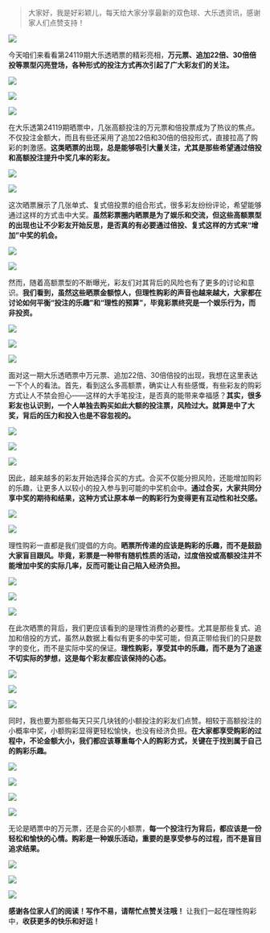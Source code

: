 > 大家好，我是好彩颖儿，每天给大家分享最新的双色球、大乐透资讯，感谢家人们点赞支持！

![](https://cdn.jsdelivr.net/gh/wangwenjie1314/PicCDN/2024-7-12/1720763627240-image.png)


今天咱们来看看第24119期大乐透晒票的精彩亮相，**万元票、追加22倍、30倍倍投等票型闪亮登场，各种形式的投注方式再次引起了广大彩友们的关注。**

![](https://cdn.jsdelivr.net/gh/wangwenjie1314/PicCDN/2024-10-14/1728877476110-image.png)


![](https://cdn.jsdelivr.net/gh/wangwenjie1314/PicCDN/2024-10-14/1728873269800-image.png)


![](https://cdn.jsdelivr.net/gh/wangwenjie1314/PicCDN/2024-10-14/1728888553966-image.png)


在大乐透第24119期晒票中，几张高额投注的万元票和倍投票成为了热议的焦点。不仅投注金额大，而且有些还采用了追加22倍和30倍的倍投形式，直接拉高了购彩的刺激感。**这类晒票的出现，总是能够吸引大量关注，尤其是那些希望通过倍投和高额投注提升中奖几率的彩友。**


![](https://cdn.jsdelivr.net/gh/wangwenjie1314/PicCDN/2024-10-14/1728888607756-image.png)


![](https://cdn.jsdelivr.net/gh/wangwenjie1314/PicCDN/2024-10-14/1728888869263-image.png)



这次晒票展示了几张单式、复式倍投票的组合形式，很多彩友纷纷评论，希望能够通过这样的方式击中大奖。**虽然彩票圈内晒票是为了娱乐和交流，但这些高额票型的出现也让不少彩友开始反思，是否真的有必要通过倍投、复式这样的方式来“增加”中奖的机会。**

![](https://cdn.jsdelivr.net/gh/wangwenjie1314/PicCDN/2024-10-14/1728888948007-image.png)


![](https://cdn.jsdelivr.net/gh/wangwenjie1314/PicCDN/2024-10-14/1728888615521-image.png)


然而，随着高额票型的不断曝光，彩友们对其背后的风险也有了更多的讨论和意识。**我们看到，虽然这些晒票金额惊人，但理性购彩的声音也越来越大，大家都在讨论如何平衡“投注的乐趣”和“理性的预算”，毕竟彩票终究是一个娱乐行为，而非投资。**

![](https://cdn.jsdelivr.net/gh/wangwenjie1314/PicCDN/2024-10-14/1728888964048-image.png)


![](https://cdn.jsdelivr.net/gh/wangwenjie1314/PicCDN/2024-10-14/1728888677654-image.png)

![](https://cdn.jsdelivr.net/gh/wangwenjie1314/PicCDN/2024-10-14/1728888576977-image.png)

面对这一期大乐透晒票中万元票、追加22倍、30倍倍投的出现，我想在这里表达一下个人的看法。首先，看到这么多高额票，确实让人有些感慨，有些彩友的购彩方式让人不禁会担心——这样的大手笔投注，是否真的能带来幸福感？**其实，很多彩友也认识到，一个人单独去购买如此大额的投注票，风险过大。就算是中了大奖，背后的压力和投入也是不容忽视的。**

![](https://cdn.jsdelivr.net/gh/wangwenjie1314/PicCDN/2024-10-14/1728888979775-image.png)


![](https://cdn.jsdelivr.net/gh/wangwenjie1314/PicCDN/2024-10-14/1728888623140-image.png)

![](https://cdn.jsdelivr.net/gh/wangwenjie1314/PicCDN/2024-10-14/1728888986689-image.png)


因此，越来越多的彩友开始选择合买的方式。合买不仅能分担风险，还能增加购彩的乐趣，让更多人以较小的投入参与到可能的中奖机会中。**通过合买，大家共同分享中奖的期待和结果，这种方式让原本单一的购彩行为变得更有互动性和社交感。**


![](https://cdn.jsdelivr.net/gh/wangwenjie1314/PicCDN/2024-10-14/1728888995151-image.png)

![](https://cdn.jsdelivr.net/gh/wangwenjie1314/PicCDN/2024-10-14/1728888631410-image.png)


理性购彩一直都是我们提倡的方向。**晒票所传递的应该是购彩的乐趣，而不是鼓励大家盲目跟风。毕竟，彩票是一种带有随机性质的活动，过度倍投或高额投注并不能增加中奖的实际几率，反而可能让自己陷入经济负担。**


![](https://cdn.jsdelivr.net/gh/wangwenjie1314/PicCDN/2024-10-14/1728889014650-image.png)

![](https://cdn.jsdelivr.net/gh/wangwenjie1314/PicCDN/2024-10-14/1728889021160-image.png)


![](https://cdn.jsdelivr.net/gh/wangwenjie1314/PicCDN/2024-10-14/1728889028217-image.png)


在此次晒票的背后，我们更应该看到的是理性消费的必要性。尤其是那些复式、追加和倍投的方式，虽然从数据上看似有更多的中奖可能，但真正带给我们的只是数字的变化，而不是实际中奖的保证。**理性购彩，享受其中的乐趣，而不是为了追逐不切实际的梦想，这是每个彩友都应该保持的心态。**


![](https://cdn.jsdelivr.net/gh/wangwenjie1314/PicCDN/2024-10-14/1728888639168-image.png)


![](https://cdn.jsdelivr.net/gh/wangwenjie1314/PicCDN/2024-10-14/1728888692060-image.png)

![](https://cdn.jsdelivr.net/gh/wangwenjie1314/PicCDN/2024-10-14/1728889041499-image.png)

同时，我也要为那些每天只买几块钱的小额投注的彩友们点赞。相较于高额投注的小概率中奖，小额购彩显得更轻松愉快，也没有经济负担。**在大家都享受购彩的过程中，不论金额大小，我们都应该尊重每个人的购彩方式，关键在于找到属于自己的购彩乐趣。**


![](https://cdn.jsdelivr.net/gh/wangwenjie1314/PicCDN/2024-10-14/1728888570388-image.png)

![](https://cdn.jsdelivr.net/gh/wangwenjie1314/PicCDN/2024-10-14/1728888654851-image.png)


![](https://cdn.jsdelivr.net/gh/wangwenjie1314/PicCDN/2024-10-14/1728888589317-image.png)


![](https://cdn.jsdelivr.net/gh/wangwenjie1314/PicCDN/2024-10-14/1728888713461-image.png)

无论是晒票中的万元票，还是合买的小额票，**每一个投注行为背后，都应该是一份轻松和愉快的心情。购彩是一种娱乐活动，重要的是享受参与的过程，而不是盲目追求结果。**

![](https://cdn.jsdelivr.net/gh/wangwenjie1314/PicCDN/2024-10-14/1728888596624-image.png)


![](https://cdn.jsdelivr.net/gh/wangwenjie1314/PicCDN/2024-10-14/1728888647963-image.png)


![](https://cdn.jsdelivr.net/gh/wangwenjie1314/PicCDN/2024-10-14/1728888562510-image.png)


**感谢各位家人们的阅读！写作不易，请帮忙点赞关注哦！** 让我们一起在理性购彩中，**收获更多的快乐和好运！**




